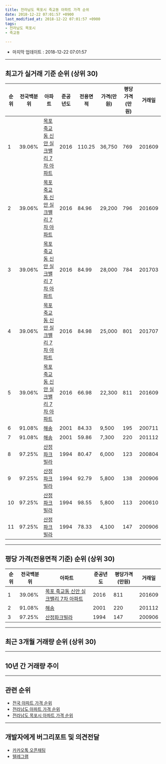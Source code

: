 ```yaml
---
title: 전라남도 목포시 죽교동 아파트 가격 순위
date: 2018-12-22 07:01:57 +0900
last_modified_at: 2018-12-22 07:01:57 +0900
tags:
- 전라남도 목포시
- 죽교동

---
```


* 마지막 업데이트 : 2018-12-22 07:01:57

---

## 최고가 실거래 기준 순위 (상위 30)


|순위|전국백분위|아파트|준공년도|전용면적|가격(만원)|평당가격(만원)|거래일|
|---|---|---|---|---|---|---|---|
|1|39.06%|[목포 죽교동 신안 실크밸리 7차 아파트](https://search.naver.com/search.naver?query=%EC%A0%84%EB%9D%BC%EB%82%A8%EB%8F%84+%EB%AA%A9%ED%8F%AC%EC%8B%9C+%EC%A3%BD%EA%B5%90%EB%8F%99+%EB%AA%A9%ED%8F%AC+%EC%A3%BD%EA%B5%90%EB%8F%99+%EC%8B%A0%EC%95%88+%EC%8B%A4%ED%81%AC%EB%B0%B8%EB%A6%AC+7%EC%B0%A8+%EC%95%84%ED%8C%8C%ED%8A%B8)|2016|110.25|36,750|769|201609|
|2|39.06%|[목포 죽교동 신안 실크밸리 7차 아파트](https://search.naver.com/search.naver?query=%EC%A0%84%EB%9D%BC%EB%82%A8%EB%8F%84+%EB%AA%A9%ED%8F%AC%EC%8B%9C+%EC%A3%BD%EA%B5%90%EB%8F%99+%EB%AA%A9%ED%8F%AC+%EC%A3%BD%EA%B5%90%EB%8F%99+%EC%8B%A0%EC%95%88+%EC%8B%A4%ED%81%AC%EB%B0%B8%EB%A6%AC+7%EC%B0%A8+%EC%95%84%ED%8C%8C%ED%8A%B8)|2016|84.96|29,200|796|201609|
|3|39.06%|[목포 죽교동 신안 실크밸리 7차 아파트](https://search.naver.com/search.naver?query=%EC%A0%84%EB%9D%BC%EB%82%A8%EB%8F%84+%EB%AA%A9%ED%8F%AC%EC%8B%9C+%EC%A3%BD%EA%B5%90%EB%8F%99+%EB%AA%A9%ED%8F%AC+%EC%A3%BD%EA%B5%90%EB%8F%99+%EC%8B%A0%EC%95%88+%EC%8B%A4%ED%81%AC%EB%B0%B8%EB%A6%AC+7%EC%B0%A8+%EC%95%84%ED%8C%8C%ED%8A%B8)|2016|84.99|28,000|784|201703|
|4|39.06%|[목포 죽교동 신안 실크밸리 7차 아파트](https://search.naver.com/search.naver?query=%EC%A0%84%EB%9D%BC%EB%82%A8%EB%8F%84+%EB%AA%A9%ED%8F%AC%EC%8B%9C+%EC%A3%BD%EA%B5%90%EB%8F%99+%EB%AA%A9%ED%8F%AC+%EC%A3%BD%EA%B5%90%EB%8F%99+%EC%8B%A0%EC%95%88+%EC%8B%A4%ED%81%AC%EB%B0%B8%EB%A6%AC+7%EC%B0%A8+%EC%95%84%ED%8C%8C%ED%8A%B8)|2016|84.98|25,000|801|201707|
|5|39.06%|[목포 죽교동 신안 실크밸리 7차 아파트](https://search.naver.com/search.naver?query=%EC%A0%84%EB%9D%BC%EB%82%A8%EB%8F%84+%EB%AA%A9%ED%8F%AC%EC%8B%9C+%EC%A3%BD%EA%B5%90%EB%8F%99+%EB%AA%A9%ED%8F%AC+%EC%A3%BD%EA%B5%90%EB%8F%99+%EC%8B%A0%EC%95%88+%EC%8B%A4%ED%81%AC%EB%B0%B8%EB%A6%AC+7%EC%B0%A8+%EC%95%84%ED%8C%8C%ED%8A%B8)|2016|66.98|22,300|811|201609|
|6|91.08%|[해송](https://search.naver.com/search.naver?query=%EC%A0%84%EB%9D%BC%EB%82%A8%EB%8F%84+%EB%AA%A9%ED%8F%AC%EC%8B%9C+%EC%A3%BD%EA%B5%90%EB%8F%99+%ED%95%B4%EC%86%A1)|2001|84.33|9,500|195|200711|
|7|91.08%|[해송](https://search.naver.com/search.naver?query=%EC%A0%84%EB%9D%BC%EB%82%A8%EB%8F%84+%EB%AA%A9%ED%8F%AC%EC%8B%9C+%EC%A3%BD%EA%B5%90%EB%8F%99+%ED%95%B4%EC%86%A1)|2001|59.86|7,300|220|201112|
|8|97.25%|[산정파크빌라](https://search.naver.com/search.naver?query=%EC%A0%84%EB%9D%BC%EB%82%A8%EB%8F%84+%EB%AA%A9%ED%8F%AC%EC%8B%9C+%EC%A3%BD%EA%B5%90%EB%8F%99+%EC%82%B0%EC%A0%95%ED%8C%8C%ED%81%AC%EB%B9%8C%EB%9D%BC)|1994|80.47|6,000|123|200804|
|9|97.25%|[산정파크빌라](https://search.naver.com/search.naver?query=%EC%A0%84%EB%9D%BC%EB%82%A8%EB%8F%84+%EB%AA%A9%ED%8F%AC%EC%8B%9C+%EC%A3%BD%EA%B5%90%EB%8F%99+%EC%82%B0%EC%A0%95%ED%8C%8C%ED%81%AC%EB%B9%8C%EB%9D%BC)|1994|92.79|5,800|138|200906|
|10|97.25%|[산정파크빌라](https://search.naver.com/search.naver?query=%EC%A0%84%EB%9D%BC%EB%82%A8%EB%8F%84+%EB%AA%A9%ED%8F%AC%EC%8B%9C+%EC%A3%BD%EA%B5%90%EB%8F%99+%EC%82%B0%EC%A0%95%ED%8C%8C%ED%81%AC%EB%B9%8C%EB%9D%BC)|1994|98.55|5,800|113|200610|
|11|97.25%|[산정파크빌라](https://search.naver.com/search.naver?query=%EC%A0%84%EB%9D%BC%EB%82%A8%EB%8F%84+%EB%AA%A9%ED%8F%AC%EC%8B%9C+%EC%A3%BD%EA%B5%90%EB%8F%99+%EC%82%B0%EC%A0%95%ED%8C%8C%ED%81%AC%EB%B9%8C%EB%9D%BC)|1994|78.33|4,100|147|200906|


---

## 평당 가격(전용면적 기준) 순위 (상위 30)


|순위|전국백분위|아파트|준공년도|평당가격(만원)|거래일|
|---|---|---|---|---|---|
|1|39.06%|[목포 죽교동 신안 실크밸리 7차 아파트](https://search.naver.com/search.naver?query=%EC%A0%84%EB%9D%BC%EB%82%A8%EB%8F%84+%EB%AA%A9%ED%8F%AC%EC%8B%9C+%EC%A3%BD%EA%B5%90%EB%8F%99+%EB%AA%A9%ED%8F%AC+%EC%A3%BD%EA%B5%90%EB%8F%99+%EC%8B%A0%EC%95%88+%EC%8B%A4%ED%81%AC%EB%B0%B8%EB%A6%AC+7%EC%B0%A8+%EC%95%84%ED%8C%8C%ED%8A%B8)|2016|811|201609|
|2|91.08%|[해송](https://search.naver.com/search.naver?query=%EC%A0%84%EB%9D%BC%EB%82%A8%EB%8F%84+%EB%AA%A9%ED%8F%AC%EC%8B%9C+%EC%A3%BD%EA%B5%90%EB%8F%99+%ED%95%B4%EC%86%A1)|2001|220|201112|
|3|97.25%|[산정파크빌라](https://search.naver.com/search.naver?query=%EC%A0%84%EB%9D%BC%EB%82%A8%EB%8F%84+%EB%AA%A9%ED%8F%AC%EC%8B%9C+%EC%A3%BD%EA%B5%90%EB%8F%99+%EC%82%B0%EC%A0%95%ED%8C%8C%ED%81%AC%EB%B9%8C%EB%9D%BC)|1994|147|200906|


---

## 최근 3개월 거래량 순위 (상위 30)


<div style="width:100%;">
    <canvas id="deal_count_ranking" height="250"></canvas>
</div>


<script>
new Chart(document.getElementById("deal_count_ranking"), {
    type: 'horizontalBar',
    data: {
        labels: ['목포 죽교동 신안 실크밸리 7차 아파트'],
        datasets: [{
            label: '실거래 수',
            data: [6],
            borderColor: "rgba(255, 0, 128, 1)",
            backgroundColor: "rgba(255, 0, 128, 0.5)",
            fill: false,
        }]
    },
    options: {
        responsive: true,
        title: {
            display: true,
            text: '최근 3개월 거래량 순위'
        },
        tooltips: {
            mode: 'index',
            intersect: false,
            callbacks: {
                title: function(tooltipItems, data) {
                    return "실거래 수:";
                },
                label: function(tooltipItem, data) {
                    return data.labels[tooltipItem.index] + ": " + tooltipItem.xLabel;
                }
            }
        },
        hover: {
            mode: 'nearest',
            intersect: true
        },
        scales: {
            xAxes: [{
                display: true,
                scaleLabel: {
                    display: true,
                    labelString: '실거래 수'
                },
                ticks: {
                    suggestedMin: 0,
                }
            }],
            yAxes: [{
                display: true,
                ticks: {
                    autoSkip: false,
                    callback: function(value, index, values) {
                        if (value.length > 15)
                            return value.substr(0, 13) + "...";
                        else
                            return value;
                    }
                },
                scaleLabel: {
                    display: false,
                }
            }]
        }
    }
});

</script>


---

## 10년 간 거래량 추이


<div style="width:100%;">
    <canvas id="deal_progress" height="250"></canvas>
</div>

<script>
new Chart(document.getElementById("deal_progress"), {
    type: 'line',
    data: {
        labels: ['200812','200901','200902','200903','200904','200905','200906','200907','200908','200909','200910','200911','200912','201001','201002','201003','201004','201005','201006','201007','201008','201009','201010','201011','201012','201101','201102','201103','201104','201105','201106','201107','201108','201109','201110','201111','201112','201201','201202','201203','201204','201205','201206','201207','201208','201209','201210','201211','201212','201301','201302','201303','201304','201305','201306','201307','201308','201309','201310','201311','201312','201401','201402','201403','201404','201405','201406','201407','201408','201409','201410','201411','201412','201501','201502','201503','201504','201505','201506','201507','201508','201509','201510','201511','201512','201601','201602','201603','201604','201605','201606','201607','201608','201609','201610','201611','201612','201701','201702','201703','201704','201705','201706','201707','201708','201709','201710','201711','201712','201801','201802','201803','201804','201805','201806','201807','201808','201809','201810','201811','201812'],
        datasets: [{
            label: '실거래 수',
            pointRadius: 1,
            data: [0, 0, 0, 2, 0, 0, 2, 1, 1, 0, 2, 1, 1, 1, 0, 1, 0, 0, 1, 1, 1, 0, 0, 1, 0, 0, 3, 0, 1, 0, 1, 1, 0, 1, 0, 1, 1, 0, 0, 0, 1, 1, 0, 1, 1, 1, 0, 1, 1, 0, 0, 1, 0, 0, 1, 0, 0, 0, 0, 0, 0, 1, 1, 0, 0, 0, 0, 0, 0, 0, 0, 0, 0, 0, 0, 1, 0, 0, 0, 0, 1, 0, 0, 0, 0, 0, 0, 0, 2, 0, 1, 1, 1, 5, 3, 2, 2, 1, 2, 3, 3, 3, 2, 2, 3, 1, 2, 4, 5, 6, 1, 4, 1, 3, 6, 6, 3, 0, 2, 4, 0],
            borderColor: "rgba(255, 201, 14, 1)",
            backgroundColor: "rgba(255, 201, 14, 0.5)",
            fill: true,
        }]
    },
    options: {
        responsive: true,
        title: {
            display: true,
            text: '10년간 거래량 추이'
        },
        tooltips: {
            mode: 'index',
            intersect: false,
        },
        hover: {
            mode: 'nearest',
            intersect: true
        },
        scales: {
            xAxes: [{
                display: true,
                scaleLabel: {
                    display: true,
                    labelString: '년/월'
                }
            }],
            yAxes: [{
                display: true,
                ticks: {
                    suggestedMin: 0,
                },
                scaleLabel: {
                    display: true,
                    labelString: '실거래 수'
                }
            }]
        }
    }
});

</script>


---

## 관련 순위

- [전국 아파트 가격 순위](https://inasie.github.io/apt-ranking/전국)
- [전라남도 아파트 가격 순위](https://inasie.github.io/apt-ranking/전라남도)
- [전라남도 목포시 아파트 가격 순위](https://inasie.github.io/apt-ranking/전라남도-목포시)


---

## 개발자에게 버그리포트 및 의견전달

- [카카오톡 오픈채팅](https://open.kakao.com/o/gLJUAP4)
- [텔레그램](https://t.me/inasie)

